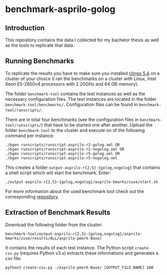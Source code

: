 # benchmark-asprilo-golog

## Introduction

This repository contains the data I collected for my bachelor thesis as well as the tools to replicate that data.

## Running Benchmarks

To replicate the results you have to make sure you installed [clingo 5.4](https://github.com/potassco/clingo) on a cluster of your choice (I ran the benchmarks on a cluster with Linux, Intel Xeon E5-2650v4 processors with 2.20GHz and 64 GB memory).

The folder `benchmark-tool` contains the test instances as well as the necessary configuration files. The test instances are located in the folder `benchmark-tool/benchmarks/`. Configuration files can be found in `benchmark-tool/runscripts/`.

There are in total four benchmarks (see the configuration files in `benchmark-tool/runscripts/`) that have to be started one after another. Upload the folder `benchmark-tool` to the cluster and execute on of the following command per instance:

```shell
./bgen runscripts/runscript-asprilo-r2-golog.xml OR
./bgen runscripts/runscript-asprilo-r2-nogolog.xml OR
./bgen runscripts/runscript-asprilo-r5-golog.xml OR
./bgen runscripts/runscript-asprilo-r5-nogolog.xml
```

This creates a folder `output-asprilo-r{2,5}-{golog,nogolog}` that contains a shell script which will start the benchmark. Enter:

```shell
./output-asprilo-r{2,5}-{golog,nogolog}/asprilo-bmarks/zuse/start.sh
``` 

For more information about the used benchmark tool check out the corresponding [repository](https://github.com/potassco/benchmark-tool).

## Extraction of Benchmark Results

Download the following folder from the cluster:

```shell
benchmark-tool/output-asprilo-r{2,5}-{golog,nogolog}/asprilo-bmarks/zuse/results/ALL/asprilo-pmork-Base/
```

It contains the results of each test instance. The Python script `create-csv.py` (requires Python v3.x) extracts these informations and generates a csv file:

```shell
python3 create-csv.py ./asprilo-pmork-Base/ [OUTPUT_FILE_NAME] 100
```